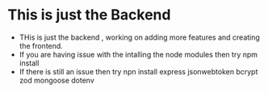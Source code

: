 # This is just the Backend 
 - THis is just the backend , working on adding more features and creating the frontend.
 - If you are having issue with the intalling the node modules then try npm install
 - If there is still an issue then try npn install express jsonwebtoken bcrypt zod mongoose dotenv
